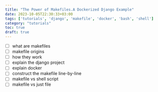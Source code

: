 ```yaml
---
title: "The Power of Makefiles.A Dockerized Django Example"
date: 2023-10-05T22:30:33+03:00
tags: ['tutorials', 'django', 'makefile', 'docker', 'bash', 'shell']
category: "tutorials"
toc: true
draft: true
---
```



- [ ] what are makefiles
- [ ] makefile origins
- [ ] how they work
- [ ] explain the django project
- [ ] explain docker
- [ ] construct the makefile line-by-line
- [ ] makefile vs shell script
- [ ] makefile vs just file
